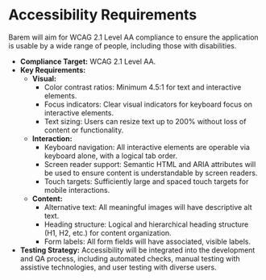 # Accessibility Requirements

Barem will aim for WCAG 2.1 Level AA compliance to ensure the application is usable by a wide range of people, including those with disabilities.

*   **Compliance Target:** WCAG 2.1 Level AA.
*   **Key Requirements:**
    *   **Visual:**
        *   Color contrast ratios: Minimum 4.5:1 for text and interactive elements.
        *   Focus indicators: Clear visual indicators for keyboard focus on interactive elements.
        *   Text sizing: Users can resize text up to 200% without loss of content or functionality.
    *   **Interaction:**
        *   Keyboard navigation: All interactive elements are operable via keyboard alone, with a logical tab order.
        *   Screen reader support: Semantic HTML and ARIA attributes will be used to ensure content is understandable by screen readers.
        *   Touch targets: Sufficiently large and spaced touch targets for mobile interactions.
    *   **Content:**
        *   Alternative text: All meaningful images will have descriptive alt text.
        *   Heading structure: Logical and hierarchical heading structure (H1, H2, etc.) for content organization.
        *   Form labels: All form fields will have associated, visible labels.
*   **Testing Strategy:** Accessibility will be integrated into the development and QA process, including automated checks, manual testing with assistive technologies, and user testing with diverse users.